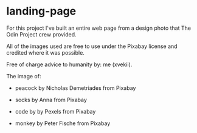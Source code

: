 # landing-page

For this project I've built an entire web page from a design photo that The Odin Project crew provided. 

All of the images used are free to use under the Pixabay license and credited where it was possible. 

Free of charge advice to humanity by: me (xvekii). 


The image of:

- peacock by Nicholas Demetriades from Pixabay

- socks by Anna from Pixabay

- code by by Pexels from Pixabay

- monkey by Peter Fische from Pixabay
